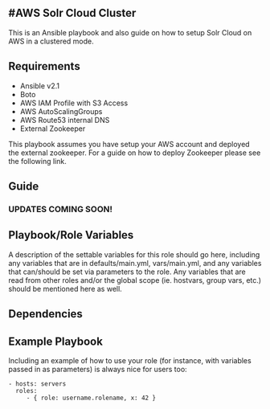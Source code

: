 #AWS Solr Cloud Cluster
------------

This is an Ansible playbook and also guide on how to setup Solr Cloud on AWS in a clustered mode.

Requirements
------------
* Ansible v2.1
* Boto
* AWS IAM Profile with S3 Access
* AWS AutoScalingGroups
* AWS Route53 internal DNS
* External Zookeeper

This playbook assumes you have setup your AWS account and deployed the external zookeeper. For a guide on how to deploy Zookeeper please see the following link.

Guide
--------------

### UPDATES COMING SOON!

Playbook/Role Variables
--------------

A description of the settable variables for this role should go here, including any variables that are in defaults/main.yml, vars/main.yml, and any variables that can/should be set via parameters to the role. Any variables that are read from other roles and/or the global scope (ie. hostvars, group vars, etc.) should be mentioned here as well.

Dependencies
------------

Example Playbook
----------------

Including an example of how to use your role (for instance, with variables passed in as parameters) is always nice for users too:

    - hosts: servers
      roles:
         - { role: username.rolename, x: 42 }
